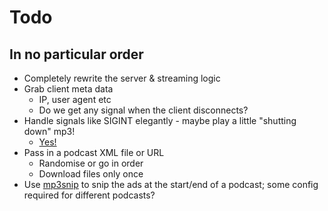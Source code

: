 # Todo

## In no particular order

- Completely rewrite the server & streaming logic
- Grab client meta data
    - IP, user agent etc
    - Do we get any signal when the client disconnects?
- Handle signals like SIGINT elegantly - maybe play a little "shutting down" mp3!
    - [Yes!](https://www.youtube.com/watch?v=Gb2jGy76v0Y)
- Pass in a podcast XML file or URL
    - Randomise or go in order
    - Download files only once
- Use [mp3snip](https://github.com/sweeney/mp3snip) to snip the ads at the start/end of a podcast; some config required for different podcasts?
